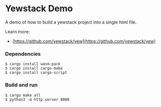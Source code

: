 # Yewstack Demo

A demo of how to build a yewstack project into a single html file.


Learn more:

- [https://github.com/yewstack/yew](https://github.com/yewstack/yew)

### Dependencies

```
$ cargo install wasm-pack
$ cargo install cargo-make
$ cargo install cargo-script
```

### Build and run

```
$ cargo make all
$ python3 -m http.server 8080
```
